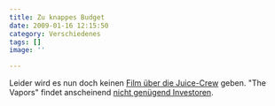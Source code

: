 ```yaml
---
title: Zu knappes Budget
date: 2009-01-16 12:15:50
category: Verschiedenes
tags: []
image: ''

---
```


Leider wird es nun doch keinen [Film über die Juice-Crew](http://www.misantropolis.de/2007/12/auf-dem-film/) geben. "The Vapors" findet anscheinend [nicht genügend Investoren](http://www.mzee.com/newscenter/show.php?artikel=100084126).
